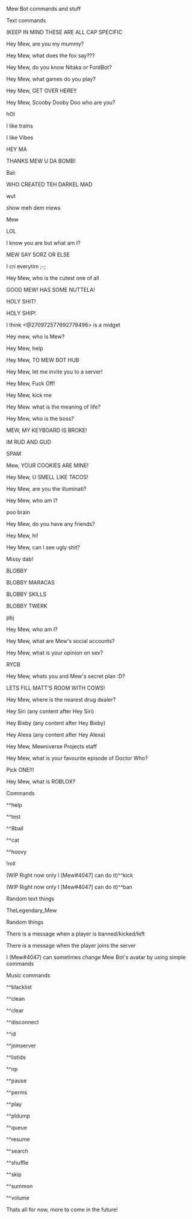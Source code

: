 
Mew Bot commands and stuff


Text commands


(KEEP IN MIND THESE ARE ALL CAP SPECIFIC


Hey Mew, are you my mummy?

Hey Mew, what does the fox say???

Hey Mew, do you know Nitaka or FordBot?

Hey Mew, what games do you play?

Hey Mew, GET OVER HERE!!

Hey Mew, Scooby Dooby Doo who are you?

hOI

I like trains

I like Vibes

HEY MA

THANKS MEW U DA BOMB!

Baii

WHO CREATED TEH DARKEL MAD

wut

show meh dem mews

Mew

LOL

I know you are but what am I?

MEW SAY SORZ OR ELSE

I cri everytim ;-;

Hey Mew, who is the cutest one of all

GOOD MEW! HAS SOME NUTTELA!

HOLY SHIT!

HOLY SHIP!

I think <@270972577692778496> is a midget

Hey mew, who is Mew?

Hey Mew, help

Hey Mew, TO MEW BOT HUB

Hey Mew, let me invite you to a server!

Hey Mew, Fuck Off!

Hey Mew, kick me

Hey Mew. what is the meaning of life?

Hey Mew, who is the boss?

MEW, MY KEYBOARD IS BROKE!

IM RUD AND GUD

SPAM

Mew, YOUR COOKIES ARE MINE!

Hey Mew, U SMELL LIKE TACOS!

Hey Mew, are you the illuminati?

Hey Mew, who am I?

poo brain

Hey Mew, do you have any friends?

Hey Mew, hi!

Hey Mew, can I see ugly shit?

Missy dab!

BLOBBY

BLOBBY MARACAS

BLOBBY SKILLS

BLOBBY TWERK

pbj

Hey Mew, who am I?

Hey Mew, what are Mew's social accounts?

Hey Mew, what is your opinion on sex?

RYCB

Hey Mew, whats you and Mew's secret plan :D?

LETS FILL MATT'S ROOM WITH COWS!

Hey Mew, where is the nearest drug dealer?

Hey Siri (any content after Hey Siri)

Hey Bixby (any content after Hey Bixby)

Hey Alexa (any content after Hey Alexa)

Hey Mew, Mewniverse Projects staff

Hey Mew, what is your favourite episode of Doctor Who?

Pick ONE!!!

Hey Mew, what is ROBLOX?

Commands

^^help

^^test

^^8ball

^^cat

^^hoovy

!roll

(WIP Right now only I [Mew#4047] can do it)^^kick

(WIP Right now only I [Mew#4047] can do it)^^ban


Random text things


TheLegendary_Mew


Random things


There is a message when a player is banned/kicked/left

There is a message when the player joins the server

I (Mew#4047) can sometimes change Mew Bot's avatar by using simple commands


Music commands


^^blacklist

^^clean

^^clear

^^disconnect

^^id

^^joinserver

^^listids

^^np

^^pause

^^perms

^^play

^^pldump

^^queue

^^resume

^^search

^^shuffle

^^skip

^^summon

^^volume


Thats all for now, more to come in the future!
